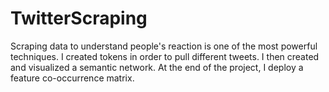 # TwitterScraping

Scraping data to understand people's reaction is one of the most powerful techniques.
I created tokens in order to pull different tweets. I then created and visualized a semantic network.
At the end of the project, I deploy a feature co-occurrence matrix.
